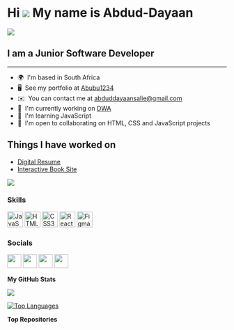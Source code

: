 # Hi ![](https://user-images.githubusercontent.com/18350557/176309783-0785949b-9127-417c-8b55-ab5a4333674e.gif) My name is Abdud-Dayaan


![](https://tenor.com/view/hacker-pc-meme-matrix-codes-gif-16730883)
## I am a Junior Software Developer
--------------------------

* 🌍  I'm based in South Africa
* 🖥️  See my portfolio at [Abubu1234](http://https://github.com/Abubu1234)
* ✉️  You can contact me at [abduddayaansalie@gmail.com](mailto:abduddayaansalie@gmail.com)
* 🚀  I'm currently working on [DWA](http://https://github.com/Abubu1234/DWA)
* 🧠  I'm learning JavaScript
* 🤝  I'm open to collaborating on HTML, CSS and JavaScript projects

## Things I have worked on 
* [Digital Resume](https://github.com/Abubu1234/ABDSAL022_FTC2301_Group-Naeem_Abdud-DayaanSalie_ITW09)
* [Interactive Book Site](https://github.com/Abubu1234/ABDSAL022_FTC2301_Group-Naeem_Abdud-DayaanSalie_IWA19_Capstone)

<a href="https://www.twitch.tv/abubu123" target="_blank" rel="noreferrer"><img
src="https://img.shields.io/twitch/status/abubu123?logo=twitchsx&style=for-the-badge&color=0891b2&labelColor=1c1917&label=TWITCH+STATUS" /></a>

### Skills


<p align="left">
<a href="https://developer.mozilla.org/en-US/docs/Web/JavaScript" target="_blank" rel="noreferrer"><img src="https://raw.githubusercontent.com/danielcranney/readme-generator/main/public/icons/skills/javascript-colored.svg" width="36" height="36" alt="JavaScript" /></a>
<a href="https://developer.mozilla.org/en-US/docs/Glossary/HTML5" target="_blank" rel="noreferrer"><img src="https://raw.githubusercontent.com/danielcranney/readme-generator/main/public/icons/skills/html5-colored.svg" width="36" height="36" alt="HTML5" /></a>
<a href="https://www.w3.org/TR/CSS/#css" target="_blank" rel="noreferrer"><img src="https://raw.githubusercontent.com/danielcranney/readme-generator/main/public/icons/skills/css3-colored.svg" width="36" height="36" alt="CSS3" /></a>
<a href="https://reactjs.org/" target="_blank" rel="noreferrer"><img src="https://raw.githubusercontent.com/danielcranney/readme-generator/main/public/icons/skills/react-colored.svg" width="36" height="36" alt="React" /></a>
<a href="https://www.figma.com/" target="_blank" rel="noreferrer"><img src="https://raw.githubusercontent.com/danielcranney/readme-generator/main/public/icons/skills/figma-colored.svg" width="36" height="36" alt="Figma" /></a>
</p>


### Socials

<p align="left"> <a href="https://discord.com/users/ABUBUBER#0332" target="_blank" rel="noreferrer"><img src="https://raw.githubusercontent.com/danielcranney/readme-generator/main/public/icons/socials/discord.svg" width="32" height="32" /></a> <a href="https://www.github.com/Abubu1234" target="_blank" rel="noreferrer"><img src="https://raw.githubusercontent.com/danielcranney/readme-generator/main/public/icons/socials/github.svg" width="32" height="32" /></a> <a href="https://www.linkedin.com/in/abdud-dayaan-salie-2a641a217" target="_blank" rel="noreferrer"><img src="https://raw.githubusercontent.com/danielcranney/readme-generator/main/public/icons/socials/linkedin.svg" width="32" height="32" /></a> <a href="https://www.twitch.tv/abubu123" target="_blank" rel="noreferrer"><img src="https://raw.githubusercontent.com/danielcranney/readme-generator/main/public/icons/socials/twitch.svg" width="32" height="32" /></a></p>

<b>My GitHub Stats</b>

<a href="http://www.github.com/Abubu1234"><img src="https://github-readme-streak-stats.herokuapp.com/?user=Abubu1234&stroke=ffffff&background=1c1917&ring=0891b2&fire=0891b2&currStreakNum=ffffff&currStreakLabel=0891b2&sideNums=ffffff&sideLabels=ffffff&dates=ffffff&hide_border=true" /></a>

<a href="https://github.com/Abubu1234" align="left"><img src="https://github-readme-stats.vercel.app/api/top-langs/?username=Abubu1234&langs_count=10&title_color=0891b2&text_color=ffffff&icon_color=0891b2&bg_color=1c1917&hide_border=true&locale=en&custom_title=Top%20%Languages" alt="Top Languages" /></a>

<b>Top Repositories</b>

<div width="100%" align="center"></div><br /><br /><br /><br /><br /><br /><br />
